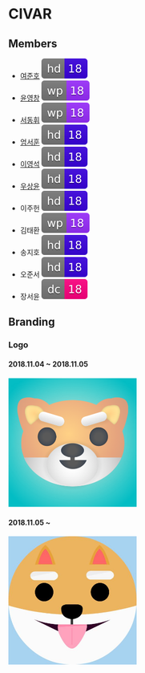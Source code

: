 # CIVAR

## Members

- [여준호](https://github.com/junhoyeo) ![hd18](./images/badges/18hd.svg)
- [윤영창](https://github.com/YunYeongChang) ![wp18](./images/badges/18wp.svg)
- [서동휘](https://github.com/suhdonghwi) ![wp18](./images/badges/18wp.svg)
- [엄서훈](https://github.com/uhmtoto) ![hd18](./images/badges/18hd.svg)
- [이영석](https://github.com/youngsouk) ![hd18](./images/badges/18hd.svg)
- [우상윤](https://github.com/SYWoo2003) ![hd18](./images/badges/18hd.svg)
- 이주헌 ![hd18](./images/badges/18hd.svg)
- 김태환 ![wp18](./images/badges/18wp.svg)
- 송지호 ![hd18](./images/badges/18hd.svg)
- 오준서 ![hd18](./images/badges/18hd.svg)
- 장서윤 ![dc18](./images/badges/18dc.svg)

## Branding

### Logo

#### 2018.11.04 ~ 2018.11.05
<img src="./images/design/logo/20181104/logo.png" width=256>

#### 2018.11.05 ~ 
<img src="./images/design/logo/20181105/logo.jpeg" width=256>

